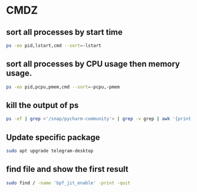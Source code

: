 # CMDZ
## sort all processes by start time
```bash
ps -eo pid,lstart,cmd --sort=-lstart
```

## sort all processes by CPU usage then memory usage.
```bash
ps -eo pid,pcpu,pmem,cmd --sort=-pcpu,-pmem
```

## kill the output of ps
```bash
ps -ef | grep <'/snap/pycharm-community'> | grep -v grep | awk '{print $2}' | xargs kill
```

## Update specific package
```bash
sudo apt upgrade telegram-desktop
```

## find file and show the first result
```bash
sudo find / -name 'bpf_jit_enable' -print -quit
```